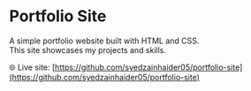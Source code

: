 # Portfolio Site

A simple portfolio website built with HTML and CSS.  
This site showcases my projects and skills.

🌐 Live site: [https://github.com/syedzainhaider05/portfolio-site](https://github.com/syedzainhaider05/portfolio-site)
